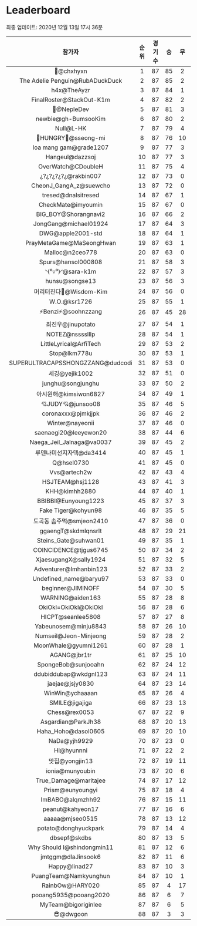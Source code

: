 # Leaderboard
최종 업데이트: 2020년 12월 13일 17시 36분




| 참가자 | 순위 | 경기수 | 승 | 무 | 패 | 승점 |
|:---:|:---:|:---:|:---:|:---:|:---:|:---:|
| 👑@chxhyxn | 1 | 87 | 85 | 2 | 0 | 257 |
| The Adelie Penguin@RubADuckDuck | 2 | 87 | 85 | 2 | 0 | 257 |
| h4x@TheAyzr | 3 | 87 | 84 | 1 | 2 | 253 |
| FinalRoster@StackOut-K1m | 4 | 87 | 82 | 2 | 3 | 248 |
| 🥈@NepleDev | 5 | 87 | 81 | 3 | 3 | 246 |
| newbie@gh-BumsooKim | 6 | 87 | 80 | 2 | 5 | 242 |
| Null@L-HK | 7 | 87 | 79 | 4 | 4 | 241 |
| 🍗HUNGRY🍗@sseong-mi | 8 | 87 | 76 | 10 | 1 | 238 |
| loa mang gam@grade1207 | 9 | 87 | 77 | 3 | 7 | 234 |
| Hangeul@dazzsoj | 10 | 87 | 77 | 3 | 7 | 234 |
| OverWatch@CDoubleH | 11 | 87 | 75 | 4 | 8 | 229 |
| ¿?¿?¿?¿?¿@rakbin007 | 12 | 87 | 73 | 0 | 14 | 219 |
| CheonJ_GangA_z@suewcho | 13 | 87 | 72 | 0 | 15 | 216 |
| tresed@dnalsitresed | 14 | 87 | 67 | 1 | 19 | 202 |
| CheckMate@imyoumin | 15 | 87 | 67 | 0 | 20 | 201 |
| BIG_BOY@Shorangnavi2 | 16 | 87 | 66 | 2 | 19 | 200 |
| JongGang@michael01924 | 17 | 87 | 64 | 3 | 20 | 195 |
| DWG@apple2001-std | 18 | 87 | 64 | 1 | 22 | 193 |
| PrayMetaGame@MaSeongHwan | 19 | 87 | 63 | 1 | 23 | 190 |
| Malloc@n2ceo778 | 20 | 87 | 63 | 0 | 24 | 189 |
| Spurs@hansol000808 | 21 | 87 | 58 | 3 | 26 | 177 |
| ◝(⁰▿⁰)◜@sara-k1m | 22 | 87 | 57 | 3 | 27 | 174 |
| hunsu@songse13 | 23 | 87 | 56 | 3 | 28 | 171 |
| 머리터진다🤯@Wisdom-Kim | 24 | 87 | 56 | 0 | 31 | 168 |
| W.O.@ksr1726 | 25 | 87 | 55 | 1 | 31 | 166 |
| ⚡Benzi⚡@soohnzzang | 26 | 87 | 45 | 28 | 14 | 163 |
| 최진우@jinupotato | 27 | 87 | 54 | 1 | 32 | 163 |
| NOTEZ@nsssslllp | 28 | 87 | 54 | 1 | 32 | 163 |
| LittleLyrical@ArfiTech | 29 | 87 | 53 | 2 | 32 | 161 |
| Stop@lkm778u | 30 | 87 | 53 | 1 | 33 | 160 |
| SUPERULTRACAPSSHONGZZANG@dudcodi | 31 | 87 | 53 | 0 | 34 | 159 |
| 세깅@yejik1002 | 32 | 87 | 51 | 0 | 36 | 153 |
| junghu@songjunghu | 33 | 87 | 50 | 2 | 35 | 152 |
| 아시원해@kimsiwon6827 | 34 | 87 | 49 | 1 | 37 | 148 |
| 💘JUDY💘@junsoo08 | 35 | 87 | 46 | 5 | 36 | 143 |
| coronaxxx@pjmkjjpk | 36 | 87 | 46 | 2 | 39 | 140 |
| Winter@nayeonii | 37 | 87 | 46 | 0 | 41 | 138 |
| saenaegi20@leeyewon20 | 38 | 87 | 44 | 6 | 37 | 138 |
| Naega_Jeil_Jalnaga@va0037 | 39 | 87 | 45 | 2 | 40 | 137 |
| 루덴나미선지자덱@da3414 | 40 | 87 | 45 | 1 | 41 | 136 |
| Q@hsel0730 | 41 | 87 | 45 | 0 | 42 | 135 |
| Vvs@artech2w | 42 | 87 | 43 | 4 | 40 | 133 |
| HSJTEAM@hsj1128 | 43 | 87 | 41 | 3 | 43 | 126 |
| KHH@kimhh2880 | 44 | 87 | 40 | 1 | 46 | 121 |
| BBIBBI@Eunyoung1223 | 45 | 87 | 37 | 3 | 47 | 114 |
| Fake Tiger@kohyun98 | 46 | 87 | 35 | 5 | 47 | 110 |
| 도곡동 솜주먹@smjeon2410 | 47 | 87 | 36 | 0 | 51 | 108 |
| ggaengT@skdmlqnsrlt | 48 | 87 | 29 | 21 | 37 | 108 |
| Steins_Gate@suhwan01 | 49 | 87 | 35 | 1 | 51 | 106 |
| COINCIDENCE@tjgus6745 | 50 | 87 | 34 | 2 | 51 | 104 |
| XjaesugangX@sally1924 | 51 | 87 | 32 | 5 | 50 | 101 |
| Adventurer@Imhanbin123 | 52 | 87 | 33 | 2 | 52 | 101 |
| Undefined_name@baryu97 | 53 | 87 | 33 | 0 | 54 | 99 |
| beginner@JIMINOFF | 54 | 87 | 30 | 5 | 52 | 95 |
| WARNING@aiden163 | 55 | 87 | 28 | 8 | 51 | 92 |
| OkiOkl=OkiOkl@OkiOkl | 56 | 87 | 28 | 6 | 53 | 90 |
| HICPT@seanlee5808 | 57 | 87 | 27 | 8 | 52 | 89 |
| Yabeunosem@minju8843 | 58 | 87 | 26 | 10 | 51 | 88 |
| Numseil@Jeon-Minjeong | 59 | 87 | 28 | 2 | 57 | 86 |
| MoonWhale@gyumni1261 | 60 | 87 | 28 | 1 | 58 | 85 |
| AGANG@jbr1tr | 61 | 87 | 25 | 10 | 52 | 85 |
| SpongeBob@sunjooahn | 62 | 87 | 24 | 12 | 51 | 84 |
| ddubiddubap@wkdgnl123 | 63 | 87 | 24 | 11 | 52 | 83 |
| jaejae@jsjy0830 | 64 | 87 | 23 | 14 | 50 | 83 |
| WinWin@ychaaaan | 65 | 87 | 26 | 4 | 57 | 82 |
| SMILE@jigajiga | 66 | 87 | 23 | 13 | 51 | 82 |
| Chess@rex0053 | 67 | 87 | 22 | 9 | 56 | 75 |
| Asgardian@ParkJh38 | 68 | 87 | 20 | 13 | 54 | 73 |
| Haha_Hoho@dasol0605 | 69 | 87 | 20 | 10 | 57 | 70 |
| NaDa@yjh9929 | 70 | 87 | 23 | 0 | 64 | 69 |
| Hi@hyunnni | 71 | 87 | 22 | 2 | 63 | 68 |
| 맛집@yongjin13 | 72 | 87 | 19 | 11 | 57 | 68 |
| ionia@munyoubin | 73 | 87 | 20 | 6 | 61 | 66 |
| True_Damage@maritajee | 74 | 87 | 17 | 12 | 58 | 63 |
| Prism@eunyoungyi | 75 | 87 | 18 | 4 | 65 | 58 |
| ImBABO@alqmzhh92 | 76 | 87 | 15 | 11 | 61 | 56 |
| peanut@kahyeon17 | 77 | 87 | 16 | 6 | 65 | 54 |
| aaaaa@mjseo0515 | 78 | 87 | 13 | 12 | 62 | 51 |
| potato@donghyuckpark | 79 | 87 | 14 | 4 | 69 | 46 |
| dbsepf@skdbs | 80 | 87 | 13 | 5 | 69 | 44 |
| Why Should I@shindongmin11 | 81 | 87 | 12 | 6 | 69 | 42 |
| jmtggm@dlaJinsook6 | 82 | 87 | 11 | 6 | 70 | 39 |
| Happy@linad27 | 83 | 87 | 10 | 3 | 74 | 33 |
| PuangTeam@Namkyunghun | 84 | 87 | 10 | 1 | 76 | 31 |
| RainbOw@HARY020 | 85 | 87 | 4 | 17 | 66 | 29 |
| pooang5935@pooang2020 | 86 | 87 | 6 | 7 | 74 | 25 |
| MyTeam@bigoriginlee | 87 | 87 | 6 | 5 | 76 | 23 |
| 😎@dwgoon | 88 | 87 | 3 | 3 | 81 | 12 |